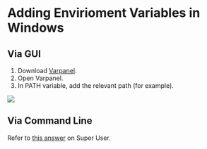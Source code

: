 # Adding Envirioment Variables in Windows

## Via GUI

1. Download [Varpanel](http://implbits.com/products/varpanel/).
2. Open Varpanel.
3. In PATH variable, add the relevant path (for example).

![](http://i.imgur.com/RqgGcf5.gif)

## Via Command Line

Refer to [this answer](http://superuser.com/a/284351/275797) on Super User.
